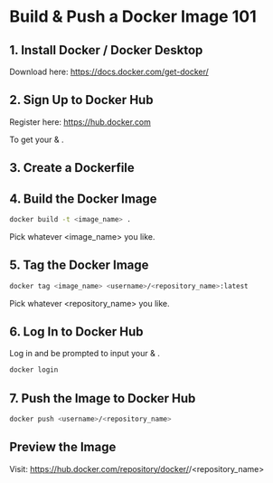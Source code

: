 # Build & Push a Docker Image 101

## 1. Install Docker / Docker Desktop

Download here: https://docs.docker.com/get-docker/

## 2. Sign Up to Docker Hub

Register here: https://hub.docker.com

To get your <username> & <password>.

## 3. Create a Dockerfile

## 4. Build the Docker Image

```sh
docker build -t <image_name> .
```

Pick whatever <image_name> you like.

## 5. Tag the Docker Image

```sh
docker tag <image_name> <username>/<repository_name>:latest
```

Pick whatever <repository_name> you like.

## 6. Log In to Docker Hub

Log in and be prompted to input your <username> & <password>.

```sh
docker login
```

## 7. Push the Image to Docker Hub

```sh
docker push <username>/<repository_name>
```

## Preview the Image

Visit: https://hub.docker.com/repository/docker/<username>/<repository_name>
